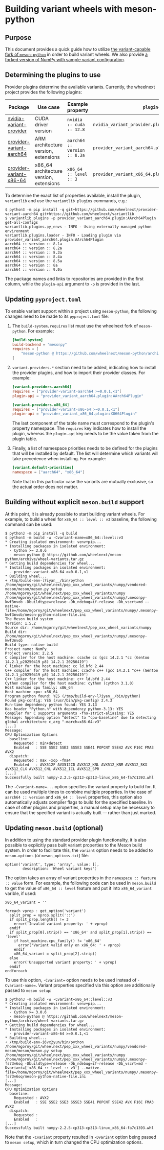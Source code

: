 # Building variant wheels with meson-python

## Purpose

This document provides a quick guide how to utilize [the variant-capable
fork of `meson-python`](
https://github.com/wheelnext/meson-python/tree/wheel-variants) in order
to build variant wheels. We also provide [a forked version of NumPy
with sample variant configuration](
https://github.com/wheelnext/numpy/tree/wheel-variants).


## Determining the plugins to use

Provider plugins determine the available variants. Currently,
the wheelnext project provides the following plugins:

| Package                                                                           | Use case                                | Example property             | `plugin-api`                                         |
|-----------------------------------------------------------------------------------|-----------------------------------------|------------------------------|------------------------------------------------------|
| [nvidia-variant-provider](https://github.com/wheelnext/nvidia-variant-provider)   | CUDA driver version                     | `nvidia :: cuda :: 12.8`     | `nvidia_variant_provider.plugin:NvidiaVariantPlugin` |
| [provider-variant-aarch64](https://github.com/wheelnext/provider-variant-aarch64) | ARM architecture version, extensions    | `aarch64 :: version :: 8.3a` | `provider_variant_aarch64.plugin:AArch64Plugin`      |
| [provider-variant-x86-64](https://github.com/wheelnext/provider-variant-x86-64)   | x86_64 architecture version, extensions | `x86_64 :: level :: 3`       | `provider_variant_x86_64.plugin:X8664Plugin`         |

To determine the exact list of properties available, install the plugin,
`variantlib` and use the `variantlib plugins` commands, e.g.:

```console
$ python3 -m pip install -q git+https://github.com/wheelnext/provider-variant-aarch64 git+https://github.com/wheelnext/variantlib
$ variantlib plugins -p provider_variant_aarch64.plugin:AArch64Plugin get-all-configs
variantlib.plugins.py_envs - INFO - Using externally managed python environment
variantlib.plugins.loader - INFO - Loading plugin via provider_variant_aarch64.plugin:AArch64Plugin
aarch64 :: version :: 8.1a
aarch64 :: version :: 8.2a
aarch64 :: version :: 8.3a
aarch64 :: version :: 8.4a
aarch64 :: version :: 8.5a
aarch64 :: version :: 8a
aarch64 :: version :: 9.0a
```

The package names and links to repositories are provided in the first
column, while the `plugin-api` argument to `-p` is provided in the last.

## Updating `pyproject.toml`

To enable variant support within a project using `meson-python`,
the following changes need to be made to its `pyproject.toml` file:

1. The `build-system.requires` list must use the wheelnext fork
   of `meson-python`. For example:

   ```toml
   [build-system]
   build-backend = "mesonpy"
   requires = [
       "meson-python @ https://github.com/wheelnext/meson-python/archive/wheel-variants.tar.gz",
   ]
   ```

2. `variant.providers.*` section need to be added, indicating how to
   install the provider plugins, and how to import their provider
   classes. For example:

   ```toml
   [variant.providers.aarch64]
   requires = ["provider-variant-aarch64 >=0.0.1,<1"]
   plugin-api = "provider_variant_aarch64.plugin:AArch64Plugin"

   [variant.providers.x86_64]
   requires = ["provider-variant-x86-64 >=0.0.1,<1"]
   plugin-api = "provider_variant_x86_64.plugin:X8664Plugin"
   ```

   The last component of the table name must correspond to the plugin's
   property namespace. The `requires` key indicates how to install
   the plugin, whereas the `plugin-api` key needs to be the value
   taken from the plugin table.

3. Finally, a list of namespace priorities needs to be defined for
   the plugins that will be installed by default. The list will
   determine which variants will take precedence when installing.
   For example:

   ```toml
   [variant.default-priorities]
   namespace = ["aarch64", "x86_64"]
   ```

   Note that in this particular case the variants are mutually
   exclusive, so the actual order does not matter.


## Building without explicit `meson.build` support

At this point, it is already possible to start building variant wheels.
For example, to build a wheel for `x86_64 :: level :: v3` baseline,
the following command can be used:

```console
$ python3 -m pip install -q build
$ python3 -m build -w -Cvariant-name=x86_64::level::v3
* Creating isolated environment: venv+pip...
* Installing packages in isolated environment:
  - Cython >= 3.0.6
  - meson-python @ https://github.com/wheelnext/meson-python/archive/wheel-variants.tar.gz
* Getting build dependencies for wheel...
* Installing packages in isolated environment:
  - provider-variant-x86-64 >=0.0.1,<1
* Building wheel...
+ /tmp/build-env-l7iyan__/bin/python /home/mgorny/git/wheelnext/pep_xxx_wheel_variants/numpy/vendored-meson/meson/meson.py setup /home/mgorny/git/wheelnext/pep_xxx_wheel_variants/numpy /home/mgorny/git/wheelnext/pep_xxx_wheel_variants/numpy/.mesonpy-kwf3nvob -Dbuildtype=release -Db_ndebug=if-release -Db_vscrt=md --native-file=/home/mgorny/git/wheelnext/pep_xxx_wheel_variants/numpy/.mesonpy-kwf3nvob/meson-python-native-file.ini
The Meson build system
Version: 1.5.2
Source dir: /home/mgorny/git/wheelnext/pep_xxx_wheel_variants/numpy
Build dir: /home/mgorny/git/wheelnext/pep_xxx_wheel_variants/numpy/.mesonpy-kwf3nvob
Build type: native build
Project name: NumPy
Project version: 2.2.5
C compiler for the host machine: ccache cc (gcc 14.2.1 "cc (Gentoo 14.2.1_p20250419 p8) 14.2.1 20250419")
C linker for the host machine: cc ld.bfd 2.44
C++ compiler for the host machine: ccache c++ (gcc 14.2.1 "c++ (Gentoo 14.2.1_p20250419 p8) 14.2.1 20250419")
C++ linker for the host machine: c++ ld.bfd 2.44
Cython compiler for the host machine: cython (cython 3.1.0)
Host machine cpu family: x86_64
Host machine cpu: x86_64
Program python found: YES (/tmp/build-env-l7iyan__/bin/python)
Found pkg-config: YES (/usr/bin/pkg-config) 2.4.3
Run-time dependency python found: YES 3.13
Has header "Python.h" with dependency python-3.13: YES 
Compiler for C supports arguments -fno-strict-aliasing: YES 
Message: Appending option "detect" to "cpu-baseline" due to detecting global architecture c_arg "-march=x86-64-v3"
[...]
Message:
CPU Optimization Options
  baseline:
    Requested : min+detect
    Enabled   : SSE SSE2 SSE3 SSSE3 SSE41 POPCNT SSE42 AVX F16C FMA3 AVX2
  dispatch:
    Requested : max -xop -fma4
    Enabled   : AVX512F AVX512CD AVX512_KNL AVX512_KNM AVX512_SKX AVX512_CLX AVX512_CNL AVX512_ICL AVX512_SPR
[...]
Successfully built numpy-2.2.5-cp313-cp313-linux_x86_64-fa7c1393.whl
```

The `-Cvariant-name=...` option specifies the variant property to build
for. It can be used multiple times to combine multiple properties.
In the case of `aarch64 :: version` and `x86_64 :: level` properties,
this option also automatically adjusts compiler flags to build
for the specified baseline. In case of other plugins and properties,
a manual setup may be necessary to ensure that the specified variant
is actually built — rather than just marked.


## Updating `meson.build` (optional)

In addition to using the standard provider plugin functionality, it is
also possible to explicitly pass built variant properties to the Meson
build system. In order to facilitate this, the `variant` option needs
to be added to `meson.options` (or `meson_options.txt`) file:

```meson
option('variant', type: 'array', value: [],
        description: 'Wheel variant keys')
```

The option takes an array of variant properties
in the `namespace :: feature :: value` form. For example, the following
code can be used in `meson.build` to get the value
of `x86_64 :: level` feature and put it into `x86_64_variant` varible,
if used:

```meson
x86_64_variant = ''

foreach vprop : get_option('variant')
  split_prop = vprop.split('::')
  if split_prop.length() != 3
    error('Invalid variant property: ' + vprop)
  endif
  if split_prop[0].strip() == 'x86_64' and split_prop[1].strip() == 'level'
    if host_machine.cpu_family() != 'x86_64'
      error('Variant valid only on x86_64: ' + vprop)
    endif
    x86_64_variant = split_prop[2].strip()
  else
    error('Unsupported variant property: ' + vprop)
  endif
endforeach
```

To use this option, `-Cvariant=` option needs to be used instead of
`-Cvariant-name=`. Variant properties specified via this option are
additionally passed to `meson setup`:

```console
$ python3 -m build -w -Cvariant=x86_64::level::v3
* Creating isolated environment: venv+pip...
* Installing packages in isolated environment:
  - Cython >= 3.0.6
  - meson-python @ https://github.com/wheelnext/meson-python/archive/wheel-variants.tar.gz
* Getting build dependencies for wheel...
* Installing packages in isolated environment:
  - provider-variant-x86-64 >=0.0.1,<1
* Building wheel...
+ /tmp/build-env-i6vx2yun/bin/python /home/mgorny/git/wheelnext/pep_xxx_wheel_variants/numpy/vendored-meson/meson/meson.py setup /home/mgorny/git/wheelnext/pep_xxx_wheel_variants/numpy /home/mgorny/git/wheelnext/pep_xxx_wheel_variants/numpy/.mesonpy-fs73v6oq -Dbuildtype=release -Db_ndebug=if-release -Db_vscrt=md -Dvariant=['x86_64 :: level :: v3'] --native-file=/home/mgorny/git/wheelnext/pep_xxx_wheel_variants/numpy/.mesonpy-fs73v6oq/meson-python-native-file.ini
[...]
Message:
CPU Optimization Options
  baseline:
    Requested : AVX2
    Enabled   : SSE SSE2 SSE3 SSSE3 SSE41 POPCNT SSE42 AVX F16C FMA3 AVX2
  dispatch:
    Requested :
    Enabled   :
[...]
Successfully built numpy-2.2.5-cp313-cp313-linux_x86_64-fa7c1393.whl
```

Note that the `-Cvariant` property resulted in `-Dvariant` option
being passed to `meson setup`, which in turn changed the CPU
optimization options.
